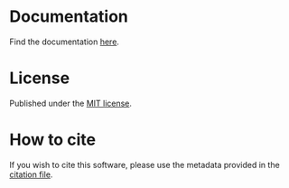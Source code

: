 # Documentation

Find the documentation [here](https://nepomukritz.github.io/KeldyshDiagrammatics/).

# License

Published under the [MIT license](LICENSE.md).

# How to cite

If you wish to cite this software, please use the metadata provided in the [citation file](CITATION.cff).